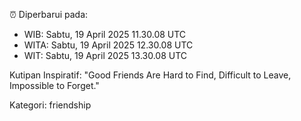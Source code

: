 ⏰ Diperbarui pada:
- WIB: Sabtu, 19 April 2025 11.30.08 UTC
- WITA: Sabtu, 19 April 2025 12.30.08 UTC
- WIT: Sabtu, 19 April 2025 13.30.08 UTC

Kutipan Inspiratif:
"Good Friends Are Hard to Find, Difficult to Leave, Impossible to Forget."


Kategori: friendship


